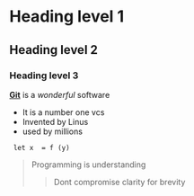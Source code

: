 # Heading level 1

## Heading level 2

### Heading level 3

**[Git](https://duckduckgo.com)** is a _wonderful_ software

-   It is a number one vcs
-   Invented by Linus
-   used by millions

```
 let x  = f (y)
```

> Programming is understanding
>
> > Dont compromise clarity for brevity
